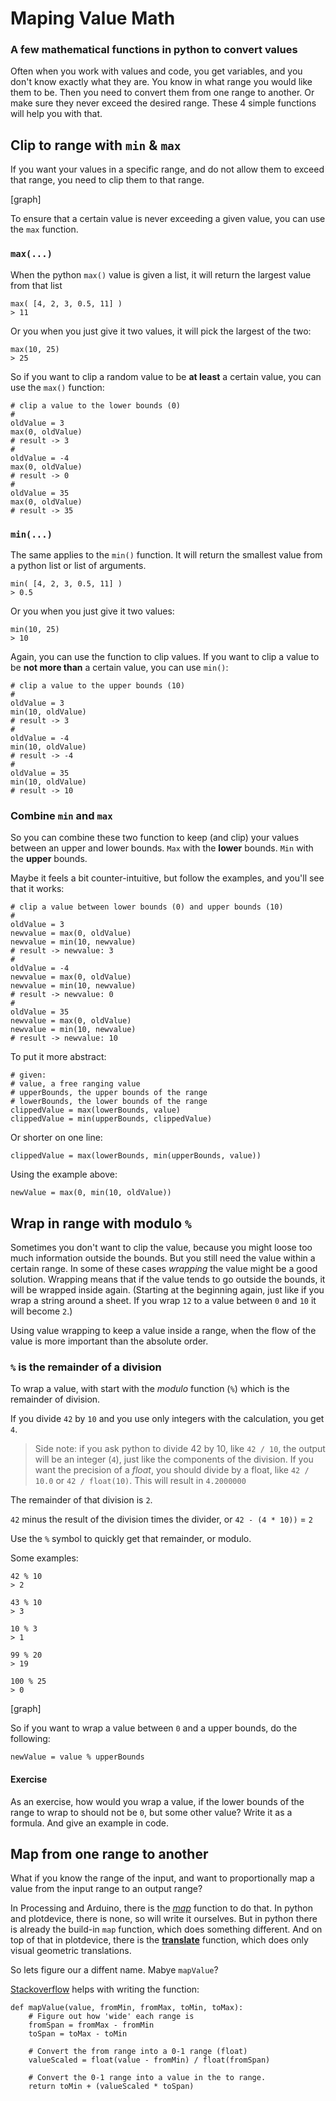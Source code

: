 # Maping Value Math

### A few mathematical functions in python to convert values

Often when you work with values and code, you get variables, and you don't know exactly what they are. You know in what range you would like them to be. Then you need to convert them from one range to another. Or make sure they never exceed the desired range. These 4 simple functions will help you with that.

## Clip to range with `min` & `max`

If you want your values in a specific range, and do not allow them to exceed that range, you need to clip them to that range.

[graph]

To ensure that a certain value is never exceeding a given value, you can use the `max` function.

### `max(...)`

When the python `max()` value is given a list, it will return the largest value from that list

```
max( [4, 2, 3, 0.5, 11] )
> 11
```

Or you when you just give it two values, it will pick the largest of the two:

```
max(10, 25)
> 25 
```

So if you want to clip a random value to be **at least** a certain value, you can use the `max()` function:

```
# clip a value to the lower bounds (0)
#
oldValue = 3
max(0, oldValue)
# result -> 3
#
oldValue = -4
max(0, oldValue)
# result -> 0
#
oldValue = 35
max(0, oldValue)
# result -> 35
```

### `min(...)`

The same applies to the `min()` function. It will return the smallest value from a python list or list of arguments.

```
min( [4, 2, 3, 0.5, 11] )
> 0.5
```

Or you when you just give it two values:

```
min(10, 25)
> 10 
```

Again, you can use the function to clip values. If you want to clip a value to be **not more than** a certain value, you can use `min()`:

```
# clip a value to the upper bounds (10)
#
oldValue = 3
min(10, oldValue)
# result -> 3
#
oldValue = -4
min(10, oldValue)
# result -> -4
#
oldValue = 35
min(10, oldValue)
# result -> 10
```

### Combine `min` and `max`

So you can combine these two function to keep (and clip) your values between an upper and lower bounds. `Max` with the **lower** bounds. `Min` with the **upper** bounds.

Maybe it feels a bit counter-intuitive, but follow the examples, and you'll see that it works:

```
# clip a value between lower bounds (0) and upper bounds (10)
#
oldValue = 3
newvalue = max(0, oldValue)
newvalue = min(10, newvalue)
# result -> newvalue: 3
#
oldValue = -4
newvalue = max(0, oldValue)
newvalue = min(10, newvalue)
# result -> newvalue: 0
#
oldValue = 35
newvalue = max(0, oldValue)
newvalue = min(10, newvalue)
# result -> newvalue: 10
```

To put it more abstract:

```
# given:
# value, a free ranging value
# upperBounds, the upper bounds of the range
# lowerBounds, the lower bounds of the range
clippedValue = max(lowerBounds, value)
clippedValue = min(upperBounds, clippedValue)
```

Or shorter on one line:

```
clippedValue = max(lowerBounds, min(upperBounds, value))
```

Using the example above:

```
newValue = max(0, min(10, oldValue))
```

## Wrap in range with modulo `%`

Sometimes you don't want to clip the value, because you might loose too much information outside the bounds. But you still need the value within a certain range. In some of these cases *wrapping* the value might be a good solution. Wrapping means that if the value tends to go outside the bounds, it will be wrapped inside again. (Starting at the beginning again, just like if you wrap a string around a sheet. If you wrap `12` to a value between `0` and `10` it will become `2`.)

Using value wrapping to keep a value inside a range, when the flow of the value is more important than the absolute order.

### `%` is the remainder of a division

To wrap a value, with start with the *modulo* function (`%`) which is the remainder of division.

If you divide `42` by `10` and you use only integers with the calculation, you get `4`.

> Side note: if you ask python to divide 42 by 10, like `42 / 10`, the output will be an integer (`4`), just like the components of the division. If you want the precision of a *float*, you should divide by a float, like `42 / 10.0` or `42 / float(10)`. This will result in `4.2000000`

The remainder of that division is `2`.

`42` minus the result of the division times the divider, or `42 - (4 * 10))` = `2`

Use the `%` symbol to quickly get that remainder, or modulo.

Some examples:

```
42 % 10
> 2

43 % 10
> 3

10 % 3
> 1

99 % 20
> 19

100 % 25
> 0
```

[graph]

So if you want to wrap a value between `0` and a upper bounds, do the following:

`newValue = value % upperBounds`

#### Exercise

As an exercise, how would you wrap a value, if the lower bounds of the range to wrap to should not be `0`, but some other value? Write it as a formula. And give an example in code.

## Map from one range to another

What if you know the range of the input, and want to proportionally map a value from the input range to an output range?

In Processing and Arduino, there is the [*map*](https://www.arduino.cc/en/Reference/Map) function to do that. In python and plotdevice, there is none, so will write it ourselves. But in python there is already the build-in `map` function, which does something different. And on top of that in plotdevice, there is the [**translate**]("http://plotdevice.io/ref/Transform#translate()") function, which does only visual geometric translations.

So lets figure our a diffent name. Mabye `mapValue`?

[Stackoverflow](http://stackoverflow.com/questions/1969240/mapping-a-range-of-values-to-another) helps with writing the function:

```
def mapValue(value, fromMin, fromMax, toMin, toMax):
    # Figure out how 'wide' each range is
    fromSpan = fromMax - fromMin
    toSpan = toMax - toMin

    # Convert the from range into a 0-1 range (float)
    valueScaled = float(value - fromMin) / float(fromSpan)

    # Convert the 0-1 range into a value in the to range.
    return toMin + (valueScaled * toSpan)
```

